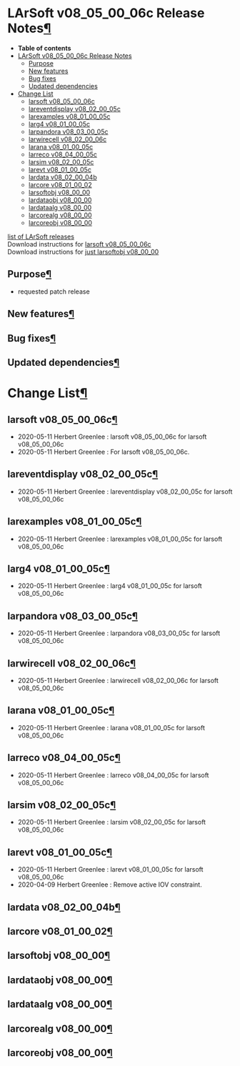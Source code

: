 LArSoft v08\_05\_00\_06c Release Notes[¶](#LArSoft-v08_05_00_06c-Release-Notes)
===============================================================================

-   **Table of contents**
-   [LArSoft v08\_05\_00\_06c Release Notes](#LArSoft-v08_05_00_06c-Release-Notes)
    -   [Purpose](#Purpose)
    -   [New features](#New-features)
    -   [Bug fixes](#Bug-fixes)
    -   [Updated dependencies](#Updated-dependencies)
-   [Change List](#Change-List)
    -   [larsoft v08\_05\_00\_06c](#larsoft-v08_05_00_06c)
    -   [lareventdisplay v08\_02\_00\_05c](#lareventdisplay-v08_02_00_05c)
    -   [larexamples v08\_01\_00\_05c](#larexamples-v08_01_00_05c)
    -   [larg4 v08\_01\_00\_05c](#larg4-v08_01_00_05c)
    -   [larpandora v08\_03\_00\_05c](#larpandora-v08_03_00_05c)
    -   [larwirecell v08\_02\_00\_06c](#larwirecell-v08_02_00_06c)
    -   [larana v08\_01\_00\_05c](#larana-v08_01_00_05c)
    -   [larreco v08\_04\_00\_05c](#larreco-v08_04_00_05c)
    -   [larsim v08\_02\_00\_05c](#larsim-v08_02_00_05c)
    -   [larevt v08\_01\_00\_05c](#larevt-v08_01_00_05c)
    -   [lardata v08\_02\_00\_04b](#lardata-v08_02_00_04b)
    -   [larcore v08\_01\_00\_02](#larcore-v08_01_00_02)
    -   [larsoftobj v08\_00\_00](#larsoftobj-v08_00_00)
    -   [lardataobj v08\_00\_00](#lardataobj-v08_00_00)
    -   [lardataalg v08\_00\_00](#lardataalg-v08_00_00)
    -   [larcorealg v08\_00\_00](#larcorealg-v08_00_00)
    -   [larcoreobj v08\_00\_00](#larcoreobj-v08_00_00)

[list of LArSoft releases](LArSoft_release_list)\
Download instructions for [larsoft v08\_05\_00\_06c](http://scisoft.fnal.gov/scisoft/bundles/larsoft/v08_05_00_06c/larsoft-v08_05_00_06c.html)\
Download instructions for [just larsoftobj v08\_00\_00](http://scisoft.fnal.gov/scisoft/bundles/larsoftobj/v08_00_00/larsoftobj-v08_00_00.html)


Purpose[¶](#Purpose)
--------------------

-   requested patch release


New features[¶](#New-features)
------------------------------


Bug fixes[¶](#Bug-fixes)
------------------------


Updated dependencies[¶](#Updated-dependencies)
----------------------------------------------


Change List[¶](#Change-List)
============================


larsoft v08\_05\_00\_06c[¶](#larsoft-v08_05_00_06c)
---------------------------------------------------

-   2020-05-11 Herbert Greenlee : larsoft v08\_05\_00\_06c for larsoft v08\_05\_00\_06c
-   2020-05-11 Herbert Greenlee : For larsoft v08\_05\_00\_06c.


lareventdisplay v08\_02\_00\_05c[¶](#lareventdisplay-v08_02_00_05c)
-------------------------------------------------------------------

-   2020-05-11 Herbert Greenlee : lareventdisplay v08\_02\_00\_05c for larsoft v08\_05\_00\_06c


larexamples v08\_01\_00\_05c[¶](#larexamples-v08_01_00_05c)
-----------------------------------------------------------

-   2020-05-11 Herbert Greenlee : larexamples v08\_01\_00\_05c for larsoft v08\_05\_00\_06c


larg4 v08\_01\_00\_05c[¶](#larg4-v08_01_00_05c)
-----------------------------------------------

-   2020-05-11 Herbert Greenlee : larg4 v08\_01\_00\_05c for larsoft v08\_05\_00\_06c


larpandora v08\_03\_00\_05c[¶](#larpandora-v08_03_00_05c)
---------------------------------------------------------

-   2020-05-11 Herbert Greenlee : larpandora v08\_03\_00\_05c for larsoft v08\_05\_00\_06c


larwirecell v08\_02\_00\_06c[¶](#larwirecell-v08_02_00_06c)
-----------------------------------------------------------

-   2020-05-11 Herbert Greenlee : larwirecell v08\_02\_00\_06c for larsoft v08\_05\_00\_06c


larana v08\_01\_00\_05c[¶](#larana-v08_01_00_05c)
-------------------------------------------------

-   2020-05-11 Herbert Greenlee : larana v08\_01\_00\_05c for larsoft v08\_05\_00\_06c


larreco v08\_04\_00\_05c[¶](#larreco-v08_04_00_05c)
---------------------------------------------------

-   2020-05-11 Herbert Greenlee : larreco v08\_04\_00\_05c for larsoft v08\_05\_00\_06c


larsim v08\_02\_00\_05c[¶](#larsim-v08_02_00_05c)
-------------------------------------------------

-   2020-05-11 Herbert Greenlee : larsim v08\_02\_00\_05c for larsoft v08\_05\_00\_06c


larevt v08\_01\_00\_05c[¶](#larevt-v08_01_00_05c)
-------------------------------------------------

-   2020-05-11 Herbert Greenlee : larevt v08\_01\_00\_05c for larsoft v08\_05\_00\_06c
-   2020-04-09 Herbert Greenlee : Remove active IOV constraint.


lardata v08\_02\_00\_04b[¶](#lardata-v08_02_00_04b)
---------------------------------------------------


larcore v08\_01\_00\_02[¶](#larcore-v08_01_00_02)
-------------------------------------------------


larsoftobj v08\_00\_00[¶](#larsoftobj-v08_00_00)
------------------------------------------------


lardataobj v08\_00\_00[¶](#lardataobj-v08_00_00)
------------------------------------------------


lardataalg v08\_00\_00[¶](#lardataalg-v08_00_00)
------------------------------------------------


larcorealg v08\_00\_00[¶](#larcorealg-v08_00_00)
------------------------------------------------


larcoreobj v08\_00\_00[¶](#larcoreobj-v08_00_00)
------------------------------------------------
